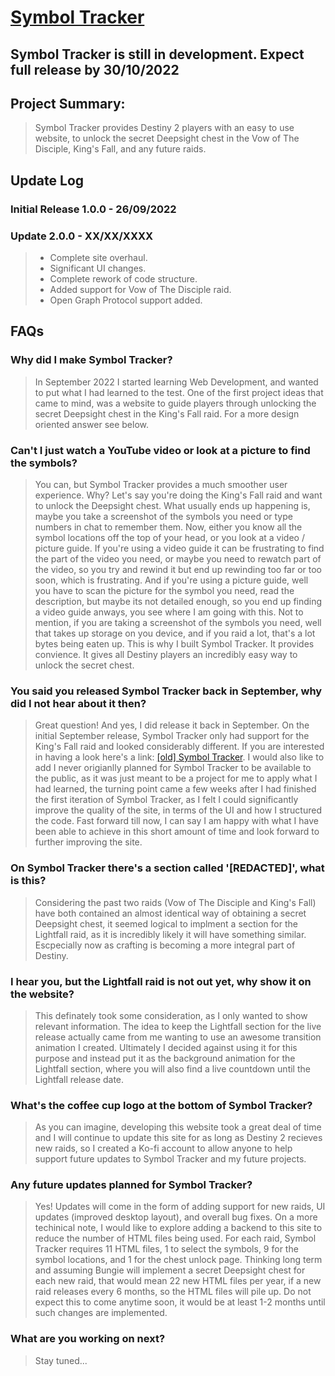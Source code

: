 # [Symbol Tracker](https://symboltracker.net)

## Symbol Tracker is still in development. Expect full release by 30/10/2022

## Project Summary:

>Symbol Tracker provides Destiny 2 players with an easy to use website, to unlock the secret Deepsight chest in the Vow of The Disciple, King's Fall, and any future raids.

## Update Log

### Initial Release 1.0.0 - 26/09/2022

### Update 2.0.0 - XX/XX/XXXX
> * Complete site overhaul.
> * Significant UI changes.
> * Complete rework of code structure.
> * Added support for Vow of The Disciple raid.
> * Open Graph Protocol support added.

## FAQs

### Why did I make Symbol Tracker?
> In September 2022 I started learning Web Development, and wanted to put what I had learned to the test. 
> One of the first project ideas that came to mind, was a website to guide players through unlocking the 
> secret Deepsight chest in the King's Fall raid. For a more design oriented answer see below.

### Can't I just watch a YouTube video or look at a picture to find the symbols?
> You can, but Symbol Tracker provides a much smoother user experience. Why? Let's say you're doing the King's Fall raid and want to unlock the Deepsight chest.
What usually ends up happening is, maybe you take a screenshot of the symbols you need or type numbers in chat to remember them. Now, either you know all the 
symbol locations off the top of your head, or you look at a video / picture guide. If you're using a video guide it can be frustrating to find the part of the video you need, or maybe you need to rewatch part of the video, so you try and rewind it but end up rewinding too far or too soon, which is frustrating. And if you're using
a picture guide, well you have to scan the picture for the symbol you need, read the description, but maybe its not detailed enough, so you end up finding a video 
guide anways, you see where I am going with this. Not to mention, if you are taking a screenshot of the symbols you need, well that takes up storage on you device,
and if you raid a lot, that's a lot bytes being eaten up. This is why I built Symbol Tracker. It provides convience. It gives all Destiny players an incredibly easy way to unlock the secret chest.

### You said you released Symbol Tracker back in September, why did I not hear about it then?
> Great question! And yes, I did release it back in September. On the initial September release, Symbol Tracker only had support for the King's Fall raid and looked
> considerably different. If you are interested in having a look here's a link: [[old] Symbol Tracker](https://astral-lab.github.io/Symbol-Tracker-V1/).
> I would also like to add I never origianlly planned for Symbol Tracker to be available to the public, as it was just meant to be a project for me to apply what I
> had learned, the turning point came a few weeks after I had finished the first iteration of Symbol Tracker, as I felt I could significantly improve the quality of 
> the site, in terms of the UI and how I structured the code. Fast forward till now, I can say I am happy with what I have been able to
> achieve in this short amount of time and look forward to further improving the site. 

### On Symbol Tracker there's a section called '[REDACTED]', what is this?
> Considering the past two raids (Vow of The Disciple and King's Fall) have both contained an almost identical way of obtaining a secret Deepsight chest,
> it seemed logical to implment a section for the Lightfall raid, as it is incredibly likely it will have something similar. Escpecially now as crafting is becoming a 
> more integral part of Destiny.

### I hear you, but the Lightfall raid is not out yet, why show it on the website?
> This definately took some consideration, as I only wanted to show relevant information. The idea to keep the Lightfall section for the live release actually came 
> from me wanting to use an awesome transition animation I created. Ultimately I decided against using it for this purpose and instead put it as the background
> animation for the Lightfall section, where you will also find a live countdown until the Lightfall release date.
 
 ### What's the coffee cup logo at the bottom of Symbol Tracker?
 > As you can imagine, developing this website took a great deal of time and I will continue to update this site for as long as Destiny 2 recieves new raids, so I 
 > created a Ko-fi account to allow anyone to help support future updates to Symbol Tracker and my future projects.

 ### Any future updates planned for Symbol Tracker?
 > Yes! Updates will come in the form of adding support for new raids, UI updates (improved desktop layout), and overall bug fixes.
 > On a more techinical note, I would like to explore adding a backend to this site to reduce the number of HTML files being used.
 > For each raid, Symbol Tracker requires 11 HTML files, 1 to select the symbols, 9 for the symbol locations, and 1 for the chest unlock page. 
 > Thinking long term and assuming Bungie will implement a secret Deepsight chest for each new raid, that would mean 22 new HTML files per year, 
 > if a new raid releases every 6 months, so the HTML files will pile up. Do not expect this to come anytime soon, it would be at least 1-2 months until such changes 
 > are implemented.

### What are you working on next?
> Stay tuned...
